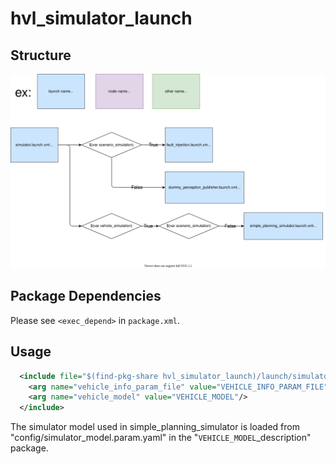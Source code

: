 # hvl_simulator_launch

## Structure

![hvl_simulator_launch](./simulator_launch.drawio.svg)

## Package Dependencies

Please see `<exec_depend>` in `package.xml`.

## Usage

```xml
  <include file="$(find-pkg-share hvl_simulator_launch)/launch/simulator.launch.xml">
    <arg name="vehicle_info_param_file" value="VEHICLE_INFO_PARAM_FILE" />
    <arg name="vehicle_model" value="VEHICLE_MODEL"/>
  </include>
```

The simulator model used in simple_planning_simulator is loaded from "config/simulator_model.param.yaml" in the "`VEHICLE_MODEL`\_description" package.
